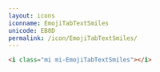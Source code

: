 ```yaml
---
layout: icons
iconname: EmojiTabTextSmiles
unicode: EB8D
permalink: /icon/EmojiTabTextSmiles/
---
```


``` html
<i class="mi mi-EmojiTabTextSmiles"></i>
```

